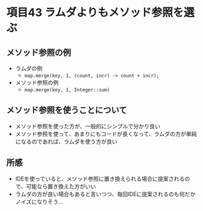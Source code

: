 # 項目43 ラムダよりもメソッド参照を選ぶ

## メソッド参照の例

* ラムダの例
  * `map.merge(key, 1, (count, incr) -> count + incr);`
* メソッド参照の例
  * `map.merge(key, 1, Integer::sum)`

## メソッド参照を使うことについて

* メソッド参照を使った方が、一般的にシンプルで分かり良い
* メソッド参照を使って、あまりにもコードが長くなって、ラムダの方が単純になるのであれば、ラムダを使う方が良い

## 所感

* IDEを使っていると、メソッド参照に置き換えられる場合に提案されるので、可能なら置き換えた方がいい
* ラムダの方が良い場合もあると言いつつ、毎回IDEに提案されるのも何だかノイズになりそう…

